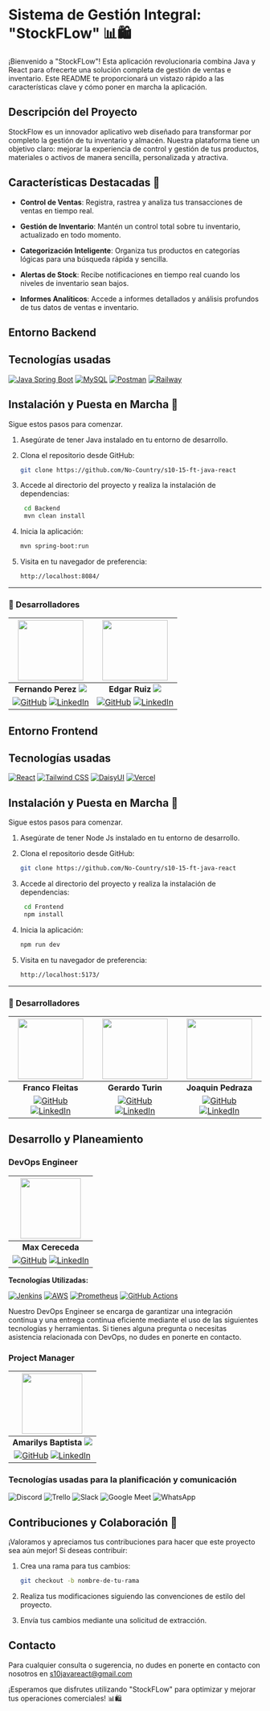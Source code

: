 # Sistema de Gestión Integral: "StockFLow" 📊🛍️

¡Bienvenido a "StockFLow"! Esta aplicación revolucionaria combina Java y React para ofrecerte una solución completa de gestión de ventas e inventario. Este README te proporcionará un vistazo rápido a las características clave y cómo poner en marcha la aplicación.

## Descripción del Proyecto

StockFlow es un innovador aplicativo web diseñado para transformar por completo la gestión de tu inventario y almacén. Nuestra plataforma tiene un objetivo claro: mejorar la experiencia de control y gestión de tus productos, materiales o activos de manera sencilla, personalizada y atractiva.

## Características Destacadas 🌟

- **Control de Ventas**: Registra, rastrea y analiza tus transacciones de ventas en tiempo real.

- **Gestión de Inventario**: Mantén un control total sobre tu inventario, actualizado en todo momento.

- **Categorización Inteligente**: Organiza tus productos en categorías lógicas para una búsqueda rápida y sencilla.

- **Alertas de Stock**: Recibe notificaciones en tiempo real cuando los niveles de inventario sean bajos.

- **Informes Analíticos**: Accede a informes detallados y análisis profundos de tus datos de ventas e inventario.

## Entorno Backend
## Tecnologías usadas
[![Java Spring Boot](https://img.shields.io/badge/Java%20Spring%20Boot-2.5.4-6DB33F?style=for-the-badge&logo=spring&logoColor=white)](https://spring.io/projects/spring-boot) [![MySQL](https://img.shields.io/badge/MySQL-8.0-4479A1?style=for-the-badge&logo=mysql&logoColor=white)](https://www.mysql.com/) [![Postman](https://img.shields.io/badge/Postman-10.15-FF6C37?style=for-the-badge&logo=postman&logoColor=white)](https://www.postman.com/) [![Railway](https://img.shields.io/badge/Railway-Hosted-FF6C37?style=for-the-badge&logo=railway&logoColor=white)](https://railway.app/)



## Instalación y Puesta en Marcha 🚀

Sigue estos pasos para comenzar.

1. Asegúrate de tener Java instalado en tu entorno de desarrollo.

2. Clona el repositorio desde GitHub:

   ```bash
   git clone https://github.com/No-Country/s10-15-ft-java-react
   ```
3. Accede al directorio del proyecto y realiza la instalación de dependencias:

   ```bash
    cd Backend
    mvn clean install
    ```
4. Inicia la aplicación:

    ```bash
    mvn spring-boot:run
    ```
5. Visita en tu navegador de preferencia:
    ```bash
    http://localhost:8084/
    ```
<hr>

### 🤝 Desarrolladores

|  <img src="https://ca.slack-edge.com/T032Y55Q6VC-U05L8NCT524-f0485deee09e-512" width="130" height="120">  | <img src="https://ca.slack-edge.com/T032Y55Q6VC-U05KG49084V-d67ea304173b-512" width="130" height="120">  
|:-:|:-:|
| **Fernando Perez** <img src="https://i.ibb.co/Ln0vhg4/AR.png"> | **Edgar Ruiz** <img src="https://i.ibb.co/Ln0vhg4/AR.png">| **Lorenzo Rueda** <img src="https://i.ibb.co/276DbnR/VE.png"> | **Max Cereceda** <img src="https://i.ibb.co/sj22SZS/PE.png"> |
| [![GitHub](https://img.shields.io/badge/GitHub-%23121011.svg?&style=for-the-badge&logo=github&logoColor=white)](https://github.com/bobony97) [![LinkedIn](https://img.shields.io/badge/LinkedIn-%230077B5.svg?&style=for-the-badge&logo=linkedin&logoColor=white)](----) | [![GitHub](https://img.shields.io/badge/GitHub-%23121011.svg?&style=for-the-badge&logo=github&logoColor=white)](https://github.com/EdgarVRP) [![LinkedIn](https://img.shields.io/badge/LinkedIn-%230077B5.svg?&style=for-the-badge&logo=linkedin&logoColor=white)](https://www.linkedin.com/in/edgarvrp/) | 

## Entorno Frontend

## Tecnologías usadas
[![React](https://img.shields.io/badge/React-18-61DAFB?style=for-the-badge&logo=react&logoColor=white)](https://reactjs.org/) [![Tailwind CSS](https://img.shields.io/badge/Tailwind%20CSS-2.2.19-38B2AC?style=for-the-badge&logo=tailwind-css&logoColor=white)](https://tailwindcss.com/) [![DaisyUI](https://img.shields.io/badge/DaisyUI-1.13.0-FF5722?style=for-the-badge&logoColor=white)](https://daisyui.com/) [![Vercel](https://img.shields.io/badge/Vercel-Deployed-000000?style=for-the-badge&logo=vercel&logoColor=white)](https://vercel.com/)

## Instalación y Puesta en Marcha 🚀

Sigue estos pasos para comenzar.

1. Asegúrate de tener Node Js instalado en tu entorno de desarrollo.

2. Clona el repositorio desde GitHub:

   ```bash
   git clone https://github.com/No-Country/s10-15-ft-java-react
   ```
3. Accede al directorio del proyecto y realiza la instalación de dependencias:

   ```bash
    cd Frontend
    npm install
    ```
4. Inicia la aplicación:

    ```bash
    npm run dev
    ```
5. Visita en tu navegador de preferencia:
    ```bash
    http://localhost:5173/
    ```
<hr>

### 🤝 Desarrolladores

|  <img src="https://ca.slack-edge.com/T032Y55Q6VC-U05KK2AH64S-83c6454952e7-512" width="130" height="120">  | <img src="https://ca.slack-edge.com/T032Y55Q6VC-U05KCC7J0TG-10661386963a-512" width="130" height="120"> | <img src="https://ca.slack-edge.com/T032Y55Q6VC-U05KCCCL0UE-08fefb3c659c-512" width="130" height="120">  
|:-:|:-:|:-:|
| **Franco Fleitas** | **Gerardo Turin**| **Joaquin Pedraza** |
| [![GitHub](https://img.shields.io/badge/GitHub-%23121011.svg?&style=for-the-badge&logo=github&logoColor=white)](https://github.com/Riblast) [![LinkedIn](https://img.shields.io/badge/LinkedIn-%230077B5.svg?&style=for-the-badge&logo=linkedin&logoColor=white)](----) | [![GitHub](https://img.shields.io/badge/GitHub-%23121011.svg?&style=for-the-badge&logo=github&logoColor=white)](https://github.com/GerardoTurin) [![LinkedIn](https://img.shields.io/badge/LinkedIn-%230077B5.svg?&style=for-the-badge&logo=linkedin&logoColor=white)](--) | [![GitHub](https://img.shields.io/badge/GitHub-%23121011.svg?&style=for-the-badge&logo=github&logoColor=white)](https://github.com/J0AQUINPEDRAZA) [![LinkedIn](https://img.shields.io/badge/LinkedIn-%230077B5.svg?&style=for-the-badge&logo=linkedin&logoColor=white)](https://www.linkedin.com/in/joaquinpedraza962/) | 

## Desarrollo y Planeamiento
### DevOps Engineer
| <img src="https://ca.slack-edge.com/T032Y55Q6VC-U054WGUAUBW-009561bb43b5-512" width="120" height="120">|
| :-: |
| **Max Cereceda** |
| [![GitHub](https://img.shields.io/badge/GitHub-%23121011.svg?&style=for-the-badge&logo=github&logoColor=white)](https://github.com/cereceda1991) [![LinkedIn](https://img.shields.io/badge/LinkedIn-%230077B5.svg?&style=for-the-badge&logo=linkedin&logoColor=white)](https://www.linkedin.com/in/maxcereceda/) |

**Tecnologías Utilizadas:**

[![Jenkins](https://img.shields.io/badge/Jenkins-%23121011.svg?&style=for-the-badge&logo=jenkins&logoColor=white)](URL_DE_JENKINS) [![AWS](https://img.shields.io/badge/AWS-%23FF9900.svg?&style=for-the-badge&logo=amazon-aws&logoColor=white)](URL_DE_AWS) [![Prometheus](https://img.shields.io/badge/Prometheus-%23E6522C.svg?&style=for-the-badge&logo=prometheus&logoColor=white)](URL_DE_PROMETHEUS) [![GitHub Actions](https://img.shields.io/badge/GitHub%20Actions-%23121011.svg?&style=for-the-badge&logo=github-actions&logoColor=white)](URL_DE_GITHUB_ACTIONS)

Nuestro DevOps Engineer se encarga de garantizar una integración continua y una entrega continua eficiente mediante el uso de las siguientes tecnologías y herramientas. Si tienes alguna pregunta o necesitas asistencia relacionada con DevOps, no dudes en ponerte en contacto.

### Project Manager
| <img src="https://ca.slack-edge.com/T032Y55Q6VC-U05KK2BS78A-707abb3b82fa-512" width="120" height="120">|
| :-: |
| **Amarilys Baptista** <img src="https://i.ibb.co/276DbnR/VE.png">|
| [![GitHub](https://img.shields.io/badge/GitHub-%23121011.svg?&style=for-the-badge&logo=github&logoColor=white)](https://github.com/aebaptista) [![LinkedIn](https://img.shields.io/badge/LinkedIn-%230077B5.svg?&style=for-the-badge&logo=linkedin&logoColor=white)](https://www.linkedin.com/in/ve-amarilys-baptista/) |

### Tecnologías usadas para la planificación y comunicación  
![Discord](https://img.shields.io/badge/Discord-5865F2?style=for-the-badge&logo=Discord&logoColor=fff) ![Trello](https://img.shields.io/badge/Trello-095ED8?style=for-the-badge&logo=Trello&logoColor=fff) ![Slack](https://img.shields.io/badge/Slack-%234A154B?style=for-the-badge&logo=Slack&logoColor=white) ![Google Meet](https://img.shields.io/badge/Google_Meet-FF0000?style=for-the-badge&logo=Google-Meet&logoColor=fff) ![WhatsApp](https://img.shields.io/badge/WhatsApp-25D366?style=for-the-badge&logo=WhatsApp&logoColor=fff)

## Contribuciones y Colaboración 🤝
¡Valoramos y apreciamos tus contribuciones para hacer que este proyecto sea aún mejor! Si deseas contribuir:

1. Crea una rama para tus cambios:

    ```bash
    git checkout -b nombre-de-tu-rama
    ```
2. Realiza tus modificaciones siguiendo las convenciones de estilo del proyecto.

3. Envía tus cambios mediante una solicitud de extracción.

## Contacto
Para cualquier consulta o sugerencia, no dudes en ponerte en contacto con nosotros en s10javareact@gmail.com

¡Esperamos que disfrutes utilizando "StockFLow" para optimizar y mejorar tus operaciones comerciales! 📊🛍️
